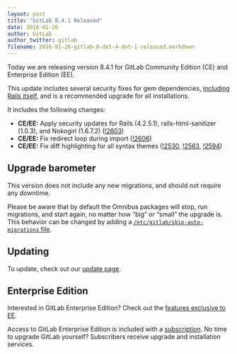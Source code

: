 ```yaml
---
layout: post
title: "GitLab 8.4.1 Released"
date: 2016-01-26
author: GitLab
author_twitter: gitlab
filename: 2016-01-26-gitlab-8-dot-4-dot-1-released.markdown
---
```


Today we are releasing version 8.4.1 for GitLab Community Edition (CE) and
Enterprise Edition (EE).

This update includes several security fixes for gem dependencies, [including
Rails itself][rails], and is a recommended upgrade for all installations.

It includes the following changes:

- **CE/EE:** Apply security updates for Rails (4.2.5.1), rails-html-sanitizer (1.0.3),
  and Nokogiri (1.6.7.2) ([!2603])
- **CE/EE:** Fix redirect loop during import ([!2606])
- **CE/EE:** Fix diff highlighting for all syntax themes ([!2530], [!2563],
  [!2594])

[!2530]: https://gitlab.com/gitlab-org/gitlab-ce/merge_requests/2530
[!2563]: https://gitlab.com/gitlab-org/gitlab-ce/merge_requests/2563
[!2594]: https://gitlab.com/gitlab-org/gitlab-ce/merge_requests/2594
[!2602]: https://gitlab.com/gitlab-org/gitlab-ce/merge_requests/2602
[!2603]: https://gitlab.com/gitlab-org/gitlab-ce/merge_requests/2603
[!2606]: https://gitlab.com/gitlab-org/gitlab-ce/merge_requests/2606
[rails]: http://weblog.rubyonrails.org/2016/1/25/Rails-5-0-0-beta1-1-4-2-5-1-4-1-14-1-3-2-22-1-and-rails-html-sanitizer-1-0-3-have-been-released/

<!-- more -->

## Upgrade barometer

This version does not include any new migrations, and should not require any
downtime.

Please be aware that by default the Omnibus packages will stop, run migrations,
and start again, no matter how “big” or “small” the upgrade is. This behavior
can be changed by adding a [`/etc/gitlab/skip-auto-migrations`
file](http://doc.gitlab.com/omnibus/update/README.html).

## Updating

To update, check out our [update page](https://about.gitlab.com/update).

## Enterprise Edition

Interested in GitLab Enterprise Edition? Check out the [features exclusive to
EE](http://about.gitlab.com/features/#enterprise).

Access to GitLab Enterprise Edition is included with a [subscription](http://www.gitlab.com/subscription/).
No time to upgrade GitLab yourself? Subscribers receive upgrade and installation
services.
